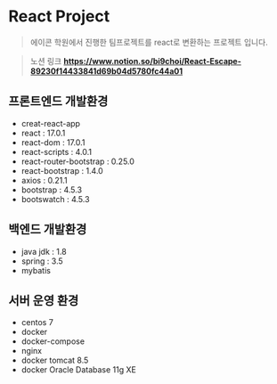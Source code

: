 # React Project
> 에이콘 학원에서 진행한 팀프로젝트를 react로 변환하는 프로젝트 입니다.


> 노션 링크
**https://www.notion.so/bi9choi/React-Escape-89230f14433841d69b04d5780fc44a01**

## 프론트엔드 개발환경
- creat-react-app
- react : 17.0.1
- react-dom : 17.0.1
- react-scripts : 4.0.1
- react-router-bootstrap : 0.25.0
- react-bootstrap : 1.4.0
- axios : 0.21.1
- bootstrap : 4.5.3
- bootswatch : 4.5.3
## 백엔드 개발환경
- java jdk : 1.8  
- spring : 3.5
- mybatis
## 서버 운영 환경
- centos 7
- docker
- docker-compose
- nginx
- docker tomcat 8.5
- docker Oracle Database 11g XE
